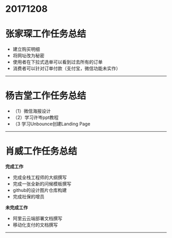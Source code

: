# 20171208

# 张家琛工作任务总结
- 建立购买明细
- 将网址改为秘密
- 使用者在下拉式选单可以看到过去所有的订单
- 消费者可以针对订单付款（支付宝，微信功能未实作）

---
# 杨吉堂工作任务总结
- （1）微信海报设计
- （2）学习许岑ppt教程
- （3 学习Unbounce创建Landing Page
---

# 肖威工作任务总结
**完成工作**
- 完成全栈工程师的大纲撰写
- 完成一张全新的问候模板撰写
- github的设计图片仓库构建
- 完成社保的增员

**未完成工作**
- 阿里云云端部署文档撰写
- 移动化支付的文档撰写
---
